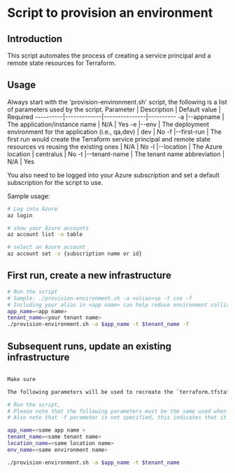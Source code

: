 # Script to provision an environment

## Introduction

This script automates the process of creating a service principal and a remote state resources for Terraform.

## Usage

Always start with the 'provision-environment.sh' script, the following is a list of parameters used by the script.
Parameter | Description | Default value | Required
----------|-------------|---------------|----------
-a \|--appname      | The application/instance name     | N/A | Yes
-e \|--env          | The deployment environment for the application (i.e., qa,dev) | dev | No
-f \|--first-run    | The first run would create the Terraform service principal and remote state resources vs reusing the existing ones | N/A | No
-l \|--location     | The Azure location    | centralus | No
-t \|--tenant-name  | The tenant name abbreviation | N/A | Yes

You also need to be logged into your Azure subscription and set a default subscription for the script to use.

Sample usage:

```bash
# Log into Azure
az login

# show your Azure accounts
az account list -o table

# select an Azure account
az account set -s {subscription name or id}
```

## First run, create a new infrastructure
```bash
# Run the script
# Sample: ./provision-environment.sh -a <alias>sp -t cse -f
# Including your alias in <app name> can help reduce environment collisions
app_name=<app name>
tenant_name=<your tenant name>
./provision-environment.sh -a $app_name -t $tenant_name -f
```

## Subsequent runs, update an existing infrastructure
```bash

Make sure 

The following parameters will be used to recreate the `terraform.tfstate` configuration file.

# Run the script, 
# Please note that the following parameters must be the same used when the infrastructure was created the very first time.
# Also note that -f parameter is not specified, this indicates that it is not first run.

app_name=<same app name >
tenant_name=<same tenant name>
location_name=<same location name>
env_name=<same environment name>

./provision-environment.sh -a $app_name -t $tenant_name
```

